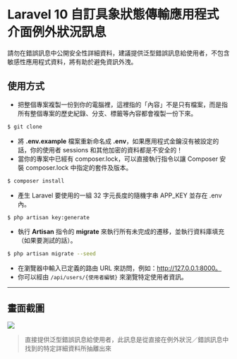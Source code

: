# Laravel 10 自訂具象狀態傳輸應用程式介面例外狀況訊息

請勿在錯誤訊息中公開安全性詳細資料，建議提供泛型錯誤訊息給使用者，不包含敏感性應用程式資料，將有助於避免資訊外洩。

## 使用方式
- 把整個專案複製一份到你的電腦裡，這裡指的「內容」不是只有檔案，而是指所有整個專案的歷史紀錄、分支、標籤等內容都會複製一份下來。
```sh
$ git clone
```
- 將 __.env.example__ 檔案重新命名成 __.env__，如果應用程式金鑰沒有被設定的話，你的使用者 sessions 和其他加密的資料都是不安全的！
- 當你的專案中已經有 composer.lock，可以直接執行指令以讓 Composer 安裝 composer.lock 中指定的套件及版本。
```sh
$ composer install
```
- 產生 Laravel 要使用的一組 32 字元長度的隨機字串 APP_KEY 並存在 .env 內。
```sh
$ php artisan key:generate
```
- 執行 __Artisan__ 指令的 __migrate__ 來執行所有未完成的遷移，並執行資料庫填充（如果要測試的話）。
```sh
$ php artisan migrate --seed
```
- 在瀏覽器中輸入已定義的路由 URL 來訪問，例如：http://127.0.0.1:8000。
- 你可以經由 `/api/users/{使用者編號}` 來瀏覽特定使用者資訊。

----

## 畫面截圖
![](https://i.imgur.com/6AphvCI.png)
> 直接提供泛型錯誤訊息給使用者，此訊息是從直接在例外狀況／錯誤訊息中找到的特定詳細資料所抽離出來
